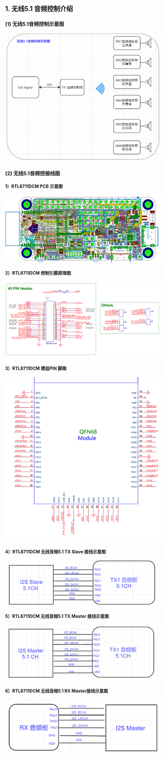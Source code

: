 
## 1. 无线5.1 音频控制介绍
### (1)  无线5.1音频控制示意图
![图片](../../assets/images/speaker/5.1-1.png)
### (2) 无线5.1音频控接线图
#### 1）RTL8711DCM PCB 示意图

![图片](../../assets/images/speaker/RTL8711DCM%20PCB.PNG)

####    2）RTL8711DCM 控制引脚原理图

![图片](../../assets/images/speaker/2.1Pin%20schematic%20diagram.png)

####   3）RTL8711DCM 模组PIN 脚图

![图片](../../assets/images/speaker/2.1pinpin.png)

####   4）RTL8711DCM 无线音频5.1 TX Slave 接线示意图

![图片](../../assets/images/speaker/5.1-4.png)

####   5）RTL8711DCM 无线音频5.1 TX Master 接线示意图

![图片](../../assets/images/speaker/5.1-5.png)

####   6）RTL8711DCM 无线音频5.1 RX Master接线示意图

![图片](../../assets/images/speaker/5.1-6.png)

<!-- 
### (3) 使用说明
#### 1）当接好线之后，把其它 rx 端接入音响设备，把 tx 端的 dome 板接入电脑或手机

正常来说通电时，tx端会和 rx 端自动配对

是电脑的话，可能需要有所配置 打开运行（Win+R），输入【control】命令，按【确定或回车】，在控制面板中选择【声音】点击进入
![控制板面.jpg](../../assets/images/speaker/控制板面.jpg)

#### 2）配置输出采样率与位深度
![位深度采样率.jpg](../../assets/images/speaker/位深度采样率.jpg)

#### 3）配置扬声器
![配置扬声器.jpg](../../assets/images/speaker/配置扬声器.jpg)

#### 4）选择需要的声道:5.1环绕
![选声道.jpg](../../assets/images/speaker/选声道.jpg)

#### 5）所有线材电源连接成功后，可将RTL8711DCM PCB 上的复位键，全部按一次
![pcb.jpg](../../assets/images/speaker/pcb.jpg) -->




